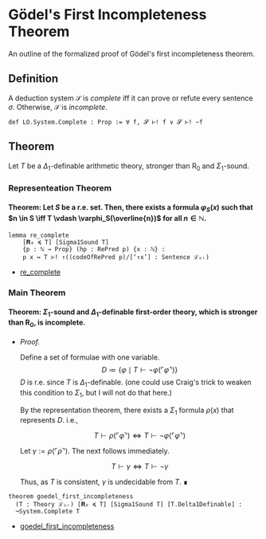 # Gödel's First Incompleteness Theorem

An outline of the formalized proof of Gödel's first incompleteness theorem.

## Definition

A deduction system $\mathcal{S}$ is _complete_ iff it can prove or refute every sentence $\sigma$.
Otherwise, $\mathcal{S}$ is _incomplete_.

```lean
def LO.System.Complete : Prop := ∀ f, 𝓢 ⊢! f ∨ 𝓢 ⊢! ~f
```

## Theorem

Let $T$ be a $\Delta_1$-definable arithmetic theory, stronger than $\mathsf{R}_0$ and $\Sigma_1$-sound.

### Representeation Theorem

#### Theorem: Let $S$ be a r.e. set. Then, there exists a formula $\varphi_S(x)$ such that $n \in S \iff T \vdash \varphi_S(\overline{n})$ for all $n \in \mathbb{N}$.

```lean
lemma re_complete
    [𝐑₀ ≼ T] [Sigma1Sound T]
    {p : ℕ → Prop} (hp : RePred p) {x : ℕ} :
    p x ↔ T ⊢! ↑((codeOfRePred p)/[‘↑x’] : Sentence ℒₒᵣ) 
```
- [re_complete](https://formalizedformallogic.github.io/Incompleteness/docs/Logic/FirstOrder/Arith/Representation.html#LO.FirstOrder.Arith.re_complete)

### Main Theorem

#### Theorem: $\Sigma_1$-sound and $\Delta_1$-definable first-order theory, which is stronger than $\mathsf{R_0}$, is incomplete.

- _Proof._

  Define a set of formulae with one variable.
  $$ D \coloneqq \{\varphi \mid T \vdash \lnot \varphi({\ulcorner \varphi \urcorner}) \} $$
    $D$ is r.e. since $T$ is $\Delta_1$-definable. (one could use Craig's trick to weaken this condition to $\Sigma_1$, but I will not do that here.)
  
  By the representation theorem, there exists a $\Sigma_1$ formula $\rho(x)$ that represents $D$. i.e.,
  
  $$ T \vdash \rho({\ulcorner \varphi \urcorner}) \iff T \vdash \lnot \varphi({\ulcorner \varphi \urcorner})$$
  
  Let $\gamma := \rho({\ulcorner \rho \urcorner})$. The next follows immediately.
  
  $$ T \vdash \gamma \iff T \vdash \lnot \gamma $$
  
  Thus, as $T$ is consistent, $\gamma$ is undecidable from $T$. ∎

```lean
theorem goedel_first_incompleteness
  (T : Theory ℒₒᵣ) [𝐑₀ ≼ T] [Sigma1Sound T] [T.Delta1Definable] :
  ¬System.Complete T
```
- [goedel_first_incompleteness](https://formalizedformallogic.github.io/Incompleteness/docs/Incompleteness/Arith/First.html#LO.FirstOrder.Arith.goedel_first_incompleteness)